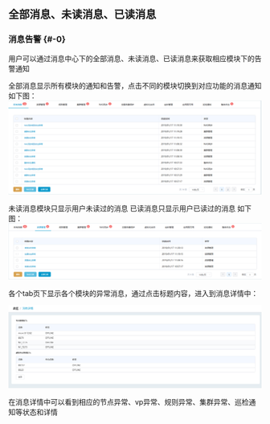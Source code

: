 ## 全部消息、未读消息、已读消息

### 消息告警 {#-0}

用户可以通过消息中心下的全部消息、未读消息、已读消息来获取相应模块下的告警通知

全部消息显示所有模块的通知和告警，点击不同的模块切换到对应功能的消息通知
如下图：
![](/assets/V7.1.2019011701.png)

未读消息模块只显示用户未读过的消息
已读消息只显示用户已读过的消息
如下图：
![](/assets/V7.1.2019011702.png)

各个tab页下显示各个模块的异常消息，通过点击标题内容，进入到消息详情中：

![](/assets/v7.0.20181114002.png)

在消息详情中可以看到相应的节点异常、vp异常、规则异常、集群异常、巡检通知等状态和详情


